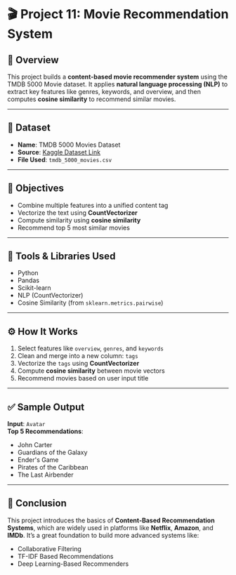 # 🎬 Project 11: Movie Recommendation System

## 📌 Overview
This project builds a **content-based movie recommender system** using the TMDB 5000 Movie dataset. It applies **natural language processing (NLP)** to extract key features like genres, keywords, and overview, and then computes **cosine similarity** to recommend similar movies.

---

## 📂 Dataset
- **Name**: TMDB 5000 Movies Dataset  
- **Source**: [Kaggle Dataset Link](https://www.kaggle.com/datasets/tmdb/tmdb-movie-metadata)  
- **File Used**: `tmdb_5000_movies.csv`

---

## 🎯 Objectives
- Combine multiple features into a unified content tag  
- Vectorize the text using **CountVectorizer**  
- Compute similarity using **cosine similarity**  
- Recommend top 5 most similar movies

---

## 🧰 Tools & Libraries Used
- Python  
- Pandas  
- Scikit-learn  
- NLP (CountVectorizer)  
- Cosine Similarity (from `sklearn.metrics.pairwise`)

---

## ⚙️ How It Works
1. Select features like `overview`, `genres`, and `keywords`
2. Clean and merge into a new column: `tags`
3. Vectorize the `tags` using **CountVectorizer**
4. Compute **cosine similarity** between movie vectors
5. Recommend movies based on user input title

---

## ✅ Sample Output

**Input**: `Avatar`  
**Top 5 Recommendations**:
- John Carter  
- Guardians of the Galaxy  
- Ender's Game  
- Pirates of the Caribbean  
- The Last Airbender

---

## 📌 Conclusion
This project introduces the basics of **Content-Based Recommendation Systems**, which are widely used in platforms like **Netflix**, **Amazon**, and **IMDb**. It’s a great foundation to build more advanced systems like:
- Collaborative Filtering
- TF-IDF Based Recommendations
- Deep Learning-Based Recommenders

